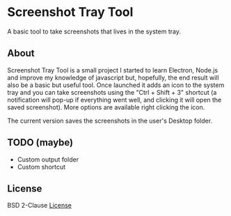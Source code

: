 # Screenshot Tray Tool

A basic tool to take screenshots that lives in the system tray.

## About

Screenshot Tray Tool is a small project I started to learn Electron, Node.js and improve my knowledge of javascript but, hopefully, the end result will also be a basic but useful tool. Once launched it adds an icon to the system tray and you can take screenshots using the "Ctrl + Shift + 3" shortcut (a notification will pop-up if everything went well, and clicking it will open the saved screenshot). More options are available right clicking the icon.

The current version saves the screenshots in the user's Desktop folder.

## TODO (maybe)

* Custom output folder
* Custom shortcut

## License

BSD 2-Clause [License](./LICENSE)
